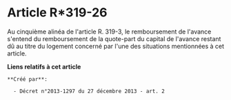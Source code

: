 # Article R*319-26

Au cinquième alinéa de l'article R. 319-3, le remboursement de l'avance s'entend du remboursement de la quote-part du capital
de l'avance restant dû au titre du logement concerné par l'une des situations mentionnées à cet article.

**Liens relatifs à cet article**

	**Créé par**:

	  - Décret n°2013-1297 du 27 décembre 2013 - art. 2
